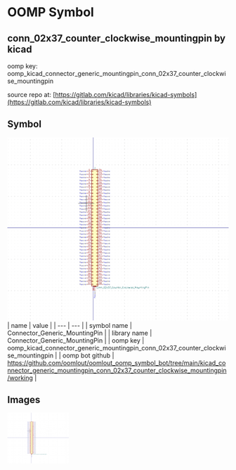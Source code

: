 # OOMP Symbol  
## conn_02x37_counter_clockwise_mountingpin  by kicad  
  
oomp key: oomp_kicad_connector_generic_mountingpin_conn_02x37_counter_clockwise_mountingpin  
  
source repo at: [https://gitlab.com/kicad/libraries/kicad-symbols](https://gitlab.com/kicad/libraries/kicad-symbols)  
## Symbol  
  
[![working.png](working_600.png)](working.png)  
| name | value | 
| --- | --- | 
| symbol name | Connector_Generic_MountingPin | 
| library name | Connector_Generic_MountingPin | 
| oomp key | oomp_kicad_connector_generic_mountingpin_conn_02x37_counter_clockwise_mountingpin | 
| oomp bot github | https://github.com/oomlout/oomlout_oomp_symbol_bot/tree/main/kicad_connector_generic_mountingpin_conn_02x37_counter_clockwise_mountingpin/working | 
## Images  
  
[![working.png](working_140.png)](working.png)  
